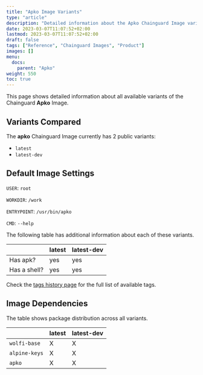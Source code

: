 ```yaml
---
title: "Apko Image Variants"
type: "article"
description: "Detailed information about the Apko Chainguard Image variants"
date: 2023-03-07T11:07:52+02:00
lastmod: 2023-03-07T11:07:52+02:00
draft: false
tags: ["Reference", "Chainguard Images", "Product"]
images: []
menu:
  docs:
    parent: "Apko"
weight: 550
toc: true
---
```


This page shows detailed information about all available variants of the Chainguard **Apko** Image.

## Variants Compared
The **apko** Chainguard Image currently has 2 public variants: 

- `latest`
- `latest-dev`

## Default Image Settings
`USER`:		`root`

`WORKDIR`:	`/work`

`ENTRYPOINT`:	`/usr/bin/apko`

`CMD`:		`--help`

The following table has additional information about each of these variants.

|              | latest | latest-dev |
|--------------|--------|------------|
| Has apk?     | yes    | yes        |
| Has a shell? | yes    | yes        |

Check the [tags history page](/chainguard/chainguard-images/reference/apko/tags_history/) for the full list of available tags.
## Image Dependencies
The table shows package distribution across all variants.

|               | latest | latest-dev |
|---------------|--------|------------|
| `wolfi-base`  | X      | X          |
| `alpine-keys` | X      | X          |
| `apko`        | X      | X          |
